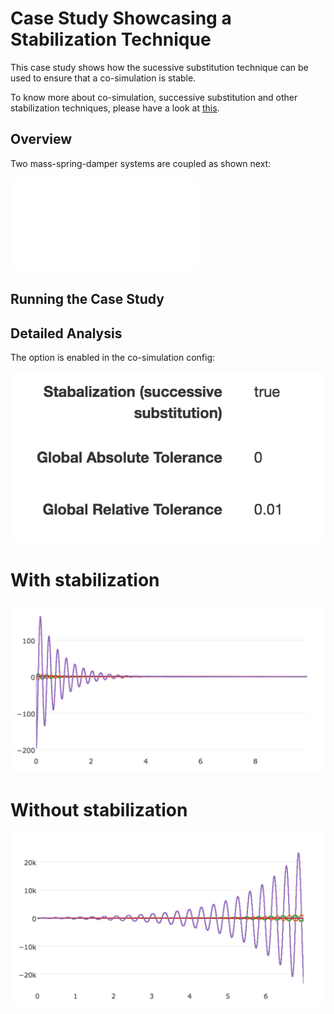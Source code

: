 # Case Study Showcasing a Stabilization Technique

This case study shows how the sucessive substitution technique can be used to ensure that a co-simulation is stable.

To know more about co-simulation, successive substitution and other stabilization techniques, please have a look at [this](https://arxiv.org/pdf/1702.00686v1).

## Overview

Two mass-spring-damper systems are coupled as shown next:

![Co-simulation scenario](images/mass-spring-damper_multibody_system.pdf "mass-spring-damper_multibody_system")


## Running the Case Study


## Detailed Analysis



The option is enabled in the co-simulation config:

![alt text](images/config.png "Config")


# With stabilization

![alt text](images/stable.png "Stable")


# Without stabilization

![alt text](images/unstable.png "Un-stable")
